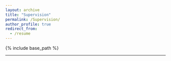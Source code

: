 ```yaml
---
layout: archive
title: "Supervision"
permalink: /Supervision/
author_profile: true
redirect_from:
  - /resume
---
```


{% include base_path %}

---
